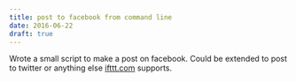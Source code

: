 ```yaml
---
title: post to facebook from command line
date: 2016-06-22
draft: true
---
```


Wrote a small script to make a post on facebook.  Could be extended to post to twitter or anything else [ifttt.com](http://ifttt.com) supports.

